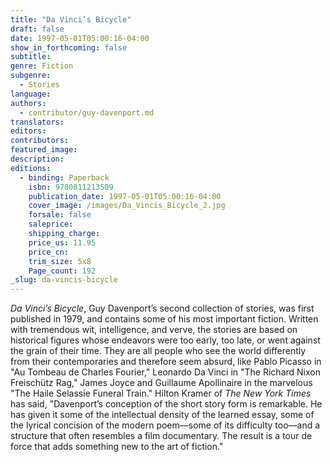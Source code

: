 ```yaml
---
title: "Da Vinci’s Bicycle"
draft: false
date: 1997-05-01T05:00:16-04:00
show_in_forthcoming: false
subtitle:
genre: Fiction
subgenre:
  - Stories
language:
authors:
  - contributor/guy-davenport.md
translators:
editors:
contributors:
featured_image:
description:
editions:
  - binding: Paperback
    isbn: 9780811213509
    publication_date: 1997-05-01T05:00:16-04:00
    cover_image: /images/Da_Vincis_Bicycle_2.jpg
    forsale: false
    saleprice:
    shipping_charge:
    price_us: 11.95
    price_cn:
    trim_size: 5x8
    Page_count: 192
_slug: da-vincis-bicycle
---
```


_Da Vinci’s Bicycle_, Guy Davenport’s second collection of stories, was first published in 1979, and contains some of his most important fiction. Written with tremendous wit, intelligence, and verve, the stories are based on historical figures whose endeavors were too early, too late, or went against the grain of their time. They are all people who see the world differently from their contemporaries and therefore seem absurd, like Pablo Picasso in "Au Tombeau de Charles Fourier," Leonardo Da Vinci in "The Richard Nixon Freischütz Rag," James Joyce and Guillaume Apollinaire in the marvelous "The Haile Selassie Funeral Train." Hilton Kramer of _The New York Times_ has said, "Davenport’s conception of the short story form is remarkable. He has given it some of the intellectual density of the learned essay, some of the lyrical concision of the modern poem––some of its difficulty too––and a structure that often resembles a film documentary. The result is a tour de force that adds something new to the art of fiction."

